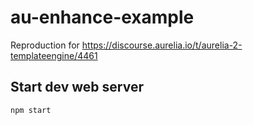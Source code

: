 # au-enhance-example

Reproduction for https://discourse.aurelia.io/t/aurelia-2-templateengine/4461

## Start dev web server

    npm start
